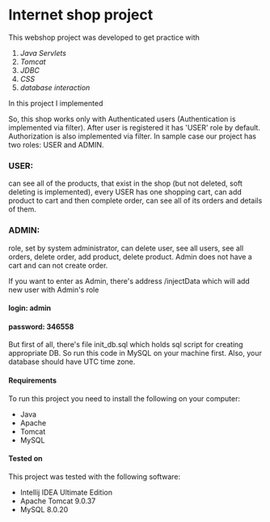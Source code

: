 # Internet shop project
This webshop project was developed to get practice with 
1. *Java Servlets* 
2. *Tomcat* 
3. *JDBC* 
4. *CSS* 
5. *database interaction* 

In this project I implemented 

So, this shop works only with Authenticated users (Authentication is implemented via filter). After user is registered it has 'USER' role by default. Authorization is also implemented via filter. In sample case our project has two roles: USER and ADMIN.

### USER:
can see all of the products, that exist in the shop (but not deleted, soft deleting is implemented), every USER has one shopping cart, can add product to cart and then complete order, can see all of its orders and details of them.

### ADMIN:
role, set by system administrator, can delete user, see all users, see all orders, delete order, add product, delete product. Admin does not have a cart and can not create order.

If you want to enter as Admin, there's address /injectData which will add new user with Admin's role

#### login: admin

#### password: 346558

But first of all, there's file init_db.sql which holds sql script for creating appropriate DB. So run this code in MySQL on your machine first. Also, your database should have UTC time zone.

#### Requirements
To run this project you need to install the following on your computer: 
* Java
* Apache
* Tomcat
* MySQL

#### Tested on
This project was tested with the following software:

* Intellij IDEA Ultimate Edition
* Apache Tomcat 9.0.37
* MySQL 8.0.20
